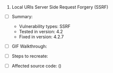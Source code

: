 1. Local URIs Server Side Request Forgery (SSRF)
  - [ ] Summary: 
    - Vulnerability types: SSRF
    - Tested in version: 4.2
    - Fixed in version:  4.2.7
  - [ ] GIF Walkthrough: 
  - [ ] Steps to recreate: 
  - [ ] Affected source code:
   	()





